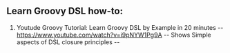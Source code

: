 ## Learn Groovy DSL how-to:
1. Youtude Groovy Tutorial: Learn Groovy DSL by Example in 20 minutes -- https://www.youtube.com/watch?v=i9pNYW1Pg9A -- Shows Simple aspects of DSL closure principles --  